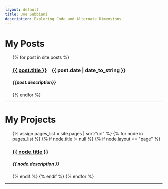 ```yaml
---
layout: default
title: Joe Subbiani
description: Exploring Code and Alternate Dimensions
---
```


# My Posts

<p>
    <ul>
    {% for post in site.posts %}
        <h3><a href="{{ post.url }}">{{ post.title }}</a><div style="font-size: 12pt; display: inline;">&nbsp;&nbsp;&nbsp;&nbsp;{{ post.date | date_to_string }}</div></h3>
        <h5>{{post.description}}</h5>
    {% endfor %}
    </ul>
</p>

---

# My Projects

<p>
    <ul>
    {% assign pages_list = site.pages | sort:"url" %}
    {% for node in pages_list %}
        {% if node.title != null %}
            {% if node.layout == "page" %}
                <h3><a href="{{ node.url | absolute_url }}">{{ node.title }}</a></h3>
                <h5>{{ node.description }}</h5>
            {% endif %}
        {% endif %}
    {% endfor %}
    </ul>
</p>

---

<!--
# Code Snippets
<p>
    <ul>
    {% assign pages_list = site.pages | sort:"url" %}
    {% for node in pages_list %}
        {% if node.title != null %}
            {% if node.layout == "code" %}
                <li>
                <a href="{{ node.url | absolute_url }}">{{ node.title }}</a>
                </li>
            {% endif %}
        {% endif %}
    {% endfor %}
    </ul>
</p>
-->
